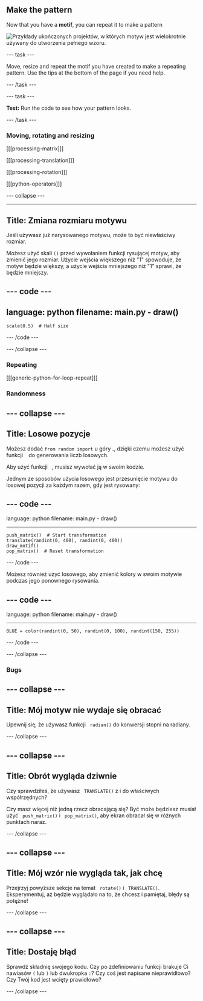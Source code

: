 ## Make the pattern

Now that you have a **motif**, you can repeat it to make a pattern

![Przykłady ukończonych projektów, w których motyw jest wielokrotnie używany do utworzenia pełnego wzoru.](images/second.gif)


--- task ---

Move, resize and repeat the motif you have created to make a repeating pattern. Use the tips at the bottom of the page if you need help.

--- /task ---


--- task ---

**Test:** Run the code to see how your pattern looks.

--- /task ---




### Moving, rotating and resizing

[[[processing-matrix]]]

[[[processing-translation]]]

[[[processing-rotation]]]

[[[python-operators]]]

--- collapse ---

---
Title: Zmiana rozmiaru motywu
---

Jeśli używasz już narysowanego motywu, może to być niewłaściwy rozmiar.

Możesz użyć skali `()` przed wywołaniem funkcji rysującej motyw, aby zmienić jego rozmiar. Użycie wejścia większego niż "1" spowoduje, że motyw będzie większy, a użycie wejścia mniejszego niż "1" sprawi, że będzie mniejszy.

--- code ---
---
language: python
filename: main.py - draw()
---

    scale(0.5)  # Half size

--- /code ---

--- /collapse ---

### Repeating

[[[generic-python-for-loop-repeat]]]

### Randomness

--- collapse ---
---
Title: Losowe pozycje
---

Możesz dodać ` from random import ` u góry **.**, dzięki czemu możesz użyć funkcji ` ` do generowania liczb losowych.

Aby użyć funkcji ` `, musisz wywołać ją w swoim kodzie.

Jednym ze sposobów użycia losowego jest przesunięcie motywu do losowej pozycji za każdym razem, gdy jest rysowany:

--- code ---
---
language: python filename: main.py - draw()

---

    push_matrix()  # Start transformation
    translate(randint(0, 400), randint(0, 400))
    draw_motif()
    pop_matrix()  # Reset transformation

--- /code ---

Możesz również użyć losowego, aby zmienić kolory w swoim motywie podczas jego ponownego rysowania.

--- code ---
---
language: python filename: main.py - draw()

---

    BLUE = color(randint(0, 50), randint(0, 100), randint(150, 255))

--- /code ---

--- /collapse ---

### Bugs

--- collapse ---
---
Title: Mój motyw nie wydaje się obracać
---

Upewnij się, że używasz funkcji ` radian()` do konwersji stopni na radiany.

--- /collapse ---

--- collapse ---
---
Title: Obrót wygląda dziwnie
---

Czy sprawdziłeś, że używasz ` TRANSLATE()` z i do właściwych współrzędnych?

Czy masz więcej niż jedną rzecz obracającą się? Być może będziesz musiał użyć ` push_matrix()` i ` pop_matrix()`, aby ekran obracał się w różnych punktach naraz.

--- /collapse ---

--- collapse ---
---
Title: Mój wzór nie wygląda tak, jak chcę
---

Przejrzyj powyższe sekcje na temat ` rotate()` i ` TRANSLATE()`. Eksperymentuj, aż będzie wyglądało na to, że chcesz i pamiętaj, błędy są potężne!

--- /collapse ---

--- collapse ---
---
Title: Dostaję błąd
---

Sprawdź składnię swojego kodu. Czy po zdefiniowaniu funkcji brakuje Ci nawiasów `(` lub `)` lub dwukropka `:`? Czy coś jest napisane nieprawidłowo? Czy Twój kod jest wcięty prawidłowo?

--- /collapse ---

